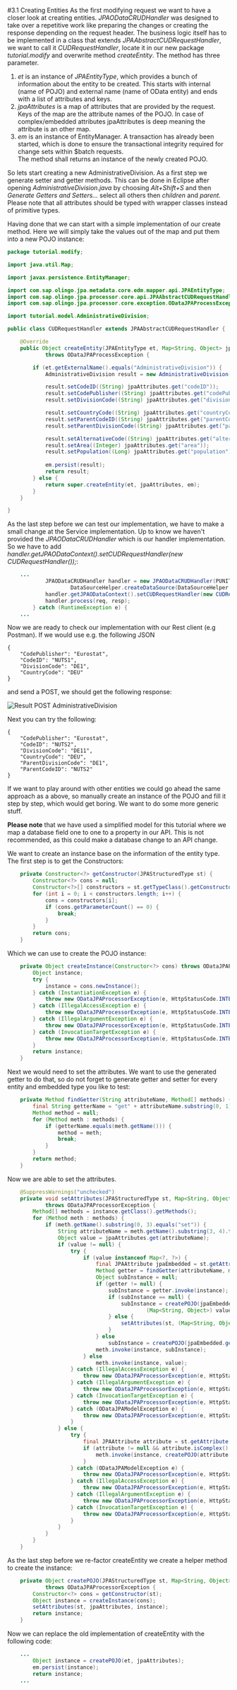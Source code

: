 #3.1 Creating Entities
As the first modifying request we want to have a closer look at creating entities. _JPAODataCRUDHandler_ was designed to take over a repetitive work like preparing the changes or creating the response depending on the request header. The business logic itself has to be implemented in a class that extends _JPAAbstractCUDRequestHandler_, we want to call it _CUDRequestHandler_, locate it in our new package _tutorial.modify_ and overwrite method _createEntity_. The method has three parameter.  
1. _et_ is an instance of _JPAEntityType_, which provides a bunch of information about the entity to be created. This starts with internal (name of POJO) and external name (name of OData entity) and ends with a list of attributes and keys.  
2. _jpaAttributes_ is a map of attributes that are provided by the request. Keys of the map are the attribute names of the POJO. In case of complex/embedded attributes jpaAttributes is deep meaning the attribute is an other map.  
3. _em_ is an instance of EntityManager. A transaction has already been started, which is done to ensure the transactional integrity required for change sets within $batch requests.  
The method shall returns an instance of the newly created POJO.  

So lets start creating a new AdministrativeDivision. As a first step we generate setter and getter methods. This can be done in Eclipse after opening _AdministrativeDivision.java_ by choosing _Alt+Shift+S_ and then _Generate Getters and Setters..._ select all others then _children_ and _parent_. Please note that all attributes should be typed with wrapper classes instead of primitive types.

Having done that we can start with a simple implementation of our create method. Here we will simply take the values out of the map and put them into a new POJO instance:

```Java
package tutorial.modify;

import java.util.Map;

import javax.persistence.EntityManager;

import com.sap.olingo.jpa.metadata.core.edm.mapper.api.JPAEntityType;
import com.sap.olingo.jpa.processor.core.api.JPAAbstractCUDRequestHandler;
import com.sap.olingo.jpa.processor.core.exception.ODataJPAProcessException;

import tutorial.model.AdministrativeDivision;

public class CUDRequestHandler extends JPAAbstractCUDRequestHandler {

	@Override
	public Object createEntity(JPAEntityType et, Map<String, Object> jpaAttributes, EntityManager em)
			throws ODataJPAProcessException {

		if (et.getExternalName().equals("AdministrativeDivision")) {
			AdministrativeDivision result = new AdministrativeDivision();

			result.setCodeID((String) jpaAttributes.get("codeID"));
			result.setCodePublisher((String) jpaAttributes.get("codePublisher"));
			result.setDivisionCode((String) jpaAttributes.get("divisionCode"));

			result.setCountryCode((String) jpaAttributes.get("countryCode"));
			result.setParentCodeID((String) jpaAttributes.get("parentCodeID"));
			result.setParentDivisionCode((String) jpaAttributes.get("parentDivisionCode"));

			result.setAlternativeCode((String) jpaAttributes.get("alternativeCode"));
			result.setArea((Integer) jpaAttributes.get("area"));
			result.setPopulation((Long) jpaAttributes.get("population"));
			
			em.persist(result);			
			return result;
		} else {
			return super.createEntity(et, jpaAttributes, em);
		}
	}

}
```  
As the last step before we can test our implementation, we have to make a small change at the Service implementation. Up to know we haven't provided the _JPAODataCRUDHandler_ which is our handler implementation. So we have to add _handler.getJPAODataContext().setCUDRequestHandler(new CUDRequestHandler());_:

```Java
	...
			JPAODataCRUDHandler handler = new JPAODataCRUDHandler(PUNIT_NAME,
					DataSourceHelper.createDataSource(DataSourceHelper.DB_HSQLDB));
			handler.getJPAODataContext().setCUDRequestHandler(new CUDRequestHandler());
			handler.process(req, resp);
		} catch (RuntimeException e) {
	...		
```  

Now we are ready to check our implementation with our Rest client (e.g Postman). If we would use e.g. the following JSON

    {
        "CodePublisher": "Eurostat",
        "CodeID": "NUTS1",
        "DivisionCode": "DE1",
        "CountryCode": "DEU"
    }
    
and send a POST, we should get the following response:  

![Result POST AdministrativeDivision](Images/CreateAdminDiv.png)    

Next you can try the following:

    {  
        "CodePublisher": "Eurostat",  
        "CodeID": "NUTS2",  
        "DivisionCode": "DE11",  
        "CountryCode": "DEU",  
        "ParentDivisionCode": "DE1",  
        "ParentCodeID": "NUTS2"  
    }  

If we want to play around with other entities we could go ahead the same approach as a above, so manually create an instance of the POJO and fill it step by step, which would get boring. We want to do some more generic stuff.  

__Please note__ that we have used a simplified model for this tutorial where we map a database field one to one to a property in our API. This is not recommended, as this could make a database change to an API change.  

We want to create an instance base on the information of the entity type. The first step is to get the Constructors:

```Java
	private Constructor<?> getConstructor(JPAStructuredType st) {
		Constructor<?> cons = null;
		Constructor<?>[] constructors = st.getTypeClass().getConstructors();
		for (int i = 0; i < constructors.length; i++) {
			cons = constructors[i];
			if (cons.getParameterCount() == 0) {
				break;
			}
		}
		return cons;
	}
```
Which we can use to create the POJO instance:
```Java
	private Object createInstance(Constructor<?> cons) throws ODataJPAProcessorException {
		Object instance;
		try {
			instance = cons.newInstance();
		} catch (InstantiationException e) {
			throw new ODataJPAProcessorException(e, HttpStatusCode.INTERNAL_SERVER_ERROR);
		} catch (IllegalAccessException e) {
			throw new ODataJPAProcessorException(e, HttpStatusCode.INTERNAL_SERVER_ERROR);
		} catch (IllegalArgumentException e) {
			throw new ODataJPAProcessorException(e, HttpStatusCode.INTERNAL_SERVER_ERROR);
		} catch (InvocationTargetException e) {
			throw new ODataJPAProcessorException(e, HttpStatusCode.INTERNAL_SERVER_ERROR);
		}
		return instance;
	}
```
Next we would need to set the attributes. We want to use the generated getter to do that, so do not forget to generate getter and setter for every entity and embedded type you like to test:
```Java
	private Method findGetter(String attributeName, Method[] methods) {
		final String getterName = "get" + attributeName.substring(0, 1).toUpperCase() + attributeName.substring(1);
		Method method = null;
		for (Method meth : methods) {
			if (getterName.equals(meth.getName())) {
				method = meth;
				break;
			}
		}
		return method;
	}
```
Now we are able to set the attributes.
```Java
	@SuppressWarnings("unchecked")
	private void setAttributes(JPAStructuredType st, Map<String, Object> jpaAttributes, Object instance)
			throws ODataJPAProcessorException {
		Method[] methods = instance.getClass().getMethods();
		for (Method meth : methods) {
			if (meth.getName().substring(0, 3).equals("set")) {
				String attributeName = meth.getName().substring(3, 4).toLowerCase() + meth.getName().substring(4);
				Object value = jpaAttributes.get(attributeName);
				if (value != null) {
					try {
						if (value instanceof Map<?, ?>) {
							final JPAAttribute jpaEmbedded = st.getAttribute(attributeName);
							Method getter = findGetter(attributeName, methods);
							Object subInstance = null;
							if (getter != null) {
								subInstance = getter.invoke(instance);
								if (subInstance == null) {
									subInstance = createPOJO(jpaEmbedded.getStructuredType(),
											(Map<String, Object>) value);
								} else {
									setAttributes(st, (Map<String, Object>) value, subInstance);
								}
							} else
								subInstance = createPOJO(jpaEmbedded.getStructuredType(), (Map<String, Object>) value);
							meth.invoke(instance, subInstance);
						} else
							meth.invoke(instance, value);
					} catch (IllegalAccessException e) {
						throw new ODataJPAProcessorException(e, HttpStatusCode.INTERNAL_SERVER_ERROR);
					} catch (IllegalArgumentException e) {
						throw new ODataJPAProcessorException(e, HttpStatusCode.INTERNAL_SERVER_ERROR);
					} catch (InvocationTargetException e) {
						throw new ODataJPAProcessorException(e, HttpStatusCode.INTERNAL_SERVER_ERROR);
					} catch (ODataJPAModelException e) {
						throw new ODataJPAProcessorException(e, HttpStatusCode.INTERNAL_SERVER_ERROR);
					}
				} else {
					try {
						final JPAAttribute attribute = st.getAttribute(attributeName);
						if (attribute != null && attribute.isComplex() && attribute.isKey()) {
							meth.invoke(instance, createPOJO(attribute.getStructuredType(), jpaAttributes));
						}
					} catch (ODataJPAModelException e) {
						throw new ODataJPAProcessorException(e, HttpStatusCode.INTERNAL_SERVER_ERROR);
					} catch (IllegalAccessException e) {
						throw new ODataJPAProcessorException(e, HttpStatusCode.INTERNAL_SERVER_ERROR);
					} catch (IllegalArgumentException e) {
						throw new ODataJPAProcessorException(e, HttpStatusCode.INTERNAL_SERVER_ERROR);
					} catch (InvocationTargetException e) {
						throw new ODataJPAProcessorException(e, HttpStatusCode.INTERNAL_SERVER_ERROR);
					}
				}
			}
		}
	}
```	

As the last step before we re-factor createEntity we create a helper method to create the instance:
```Java
	private Object createPOJO(JPAStructuredType st, Map<String, Object> jpaAttributes)
			throws ODataJPAProcessorException {
		Constructor<?> cons = getConstructor(st);
		Object instance = createInstance(cons);
		setAttributes(st, jpaAttributes, instance);
		return instance;
	}
```

Now we can replace the old implementation of createEntity with the following code:
```Java
	...
		Object instance = createPOJO(et, jpaAttributes);
		em.persist(instance);
		return instance;	
	...
```
